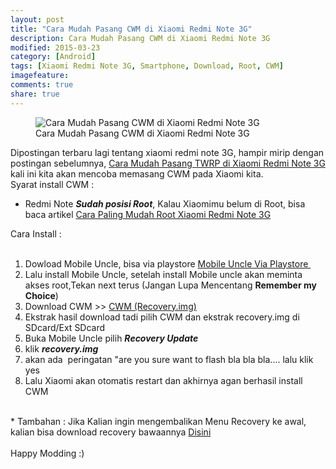 ```yaml
---
layout: post
title: "Cara Mudah Pasang CWM di Xiaomi Redmi Note 3G"
description: Cara Mudah Pasang CWM di Xiaomi Redmi Note 3G
modified: 2015-03-23
category: [Android]
tags: [Xiaomi Redmi Note 3G, Smartphone, Download, Root, CWM]
imagefeature: 
comments: true
share: true
---
```

<figure>
<img src="http://doctor500.github.io/images/Cara-Mudah-Pasang-CWM-di-Xiaomi-Redmi-Note-3G.jpg" alt="Cara Mudah Pasang CWM di Xiaomi Redmi Note 3G">
<figcaption>Cara Mudah Pasang CWM di Xiaomi Redmi Note 3G</figcaption>
</figure>

Dipostingan terbaru lagi tentang xiaomi redmi note 3G, hampir mirip dengan postingan sebelumnya, <a href="http://doctor500.github.io/android/2015/03/21/Cara-Mudah-Pasang-TWRP-di-Xiaomi-Redmi-Note-3G/" target="_blank">Cara Mudah Pasang TWRP di Xiaomi Redmi Note 3G</a> kali ini kita akan mencoba memasang CWM pada Xiaomi kita.
<br />
Syarat install CWM :<br />
<ul>
<li>Redmi Note <i><b>Sudah posisi </b></i><b><i>Root</i></b>, Kalau Xiaomimu belum di Root, bisa baca artikel <a href="http://doctor500.github.io/android/2015/03/20/Cara-Paling-Mudah-Root-Xiaomi-Redmi-Note-3G/" target="_blank">Cara Paling Mudah Root Xiaomi Redmi Note 3G</a></li>
</ul>
Cara Install :<br />
<br />
<ol>
<li>Dowload Mobile Uncle, bisa via playstore <a href="https://play.google.com/store/apps/details?id=com.mobileuncle.toolbox" target="_blank">Mobile Uncle Via Playstore&nbsp;</a></li>
<li>Lalu install Mobile Uncle, setelah install Mobile uncle akan meminta akses root,Tekan next terus (Jangan Lupa Mencentang <b>Remember my Choice</b>)</li>
<li>Download CWM &gt;&gt; <a href="https://app.box.com/s/p34mewb1b5o1ww02wmszgnqldecbbwcr" target="_blank">CWM (Recovery.img)</a></li>
<li>Ekstrak hasil download tadi pilih CWM dan ekstrak recovery.img di SDcard/Ext SDcard</li>
<li>Buka Mobile Uncle pilih <b><i>Recovery Update</i>&nbsp;</b></li>
<li>klik <b><i>recovery.img</i></b></li>
<li>akan ada&nbsp; peringatan "are you sure want to flash bla bla bla.... lalu klik yes</li>
<li>Lalu Xiaomi akan otomatis restart dan akhirnya agan berhasil install CWM&nbsp;</li>
</ol>
<br />
* Tambahan : Jika Kalian ingin mengembalikan Menu Recovery ke awal, kalian bisa download recovery bawaannya&nbsp;<a href="https://app.box.com/s/2fy6onwo11k7e9edjtiu255csyg0yb85" target="_blank">Disini</a> <br />
<br />
Happy Modding :)<br />
<ol>
</ol>
